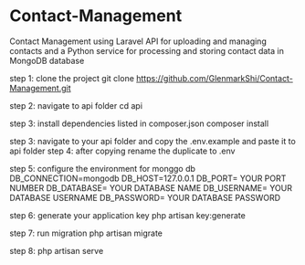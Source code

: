 # Contact-Management
Contact Management using Laravel API for uploading and managing contacts and a Python service for processing and storing contact data in MongoDB database

step 1: clone the project 
git clone https://github.com/GlenmarkShi/Contact-Management.git

step 2: navigate to api folder
cd api

step 3: install dependencies listed in composer.json
composer install

step 3: navigate to your api folder and copy the .env.example and paste it to api folder
step 4: after copying rename the duplicate to .env

step 5: configure the environment for monggo db
DB_CONNECTION=mongodb
DB_HOST=127.0.0.1
DB_PORT= YOUR PORT NUMBER
DB_DATABASE= YOUR DATABASE NAME
DB_USERNAME= YOUR DATABASE USERNAME
DB_PASSWORD= YOUR DATABASE PASSWORD

step 6: generate your application key
php artisan key:generate

step 7: run migration
php artisan migrate

step 8: php artisan serve
